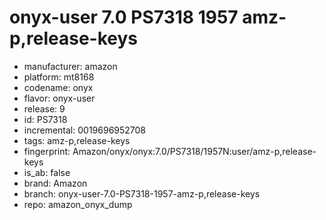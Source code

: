# onyx-user 7.0 PS7318 1957 amz-p,release-keys
- manufacturer: amazon
- platform: mt8168
- codename: onyx
- flavor: onyx-user
- release: 9
- id: PS7318
- incremental: 0019696952708
- tags: amz-p,release-keys
- fingerprint: Amazon/onyx/onyx:7.0/PS7318/1957N:user/amz-p,release-keys
- is_ab: false
- brand: Amazon
- branch: onyx-user-7.0-PS7318-1957-amz-p,release-keys
- repo: amazon_onyx_dump
